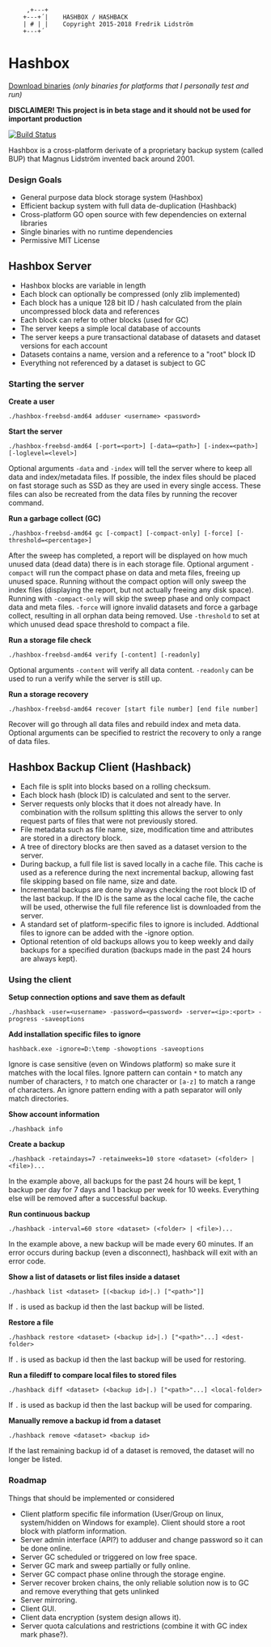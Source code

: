 ```
	 ,+---+    
	+---+´|    HASHBOX / HASHBACK
	| # | |    Copyright 2015-2018 Fredrik Lidström
	+---+´     
```

# Hashbox #

[Download binaries](https://github.com/fredli74/hashbox/releases/latest) *(only binaries for platforms that I personally test and run)*

**DISCLAIMER! This project is in beta stage and it should not be used for important production**

[![Build Status](https://semaphoreci.com/api/v1/fredli74/hashbox/branches/master/badge.svg)](https://semaphoreci.com/fredli74/hashbox)

Hashbox is a cross-platform derivate of a proprietary backup system (called BUP) that Magnus Lidström invented back around 2001.

### Design Goals
* General purpose data block storage system (Hashbox)
* Efficient backup system with full data de-duplication (Hashback)
* Cross-platform GO open source with few dependencies on external libraries
* Single binaries with no runtime dependencies
* Permissive MIT License

## Hashbox Server ##
* Hashbox blocks are variable in length
* Each block can optionally be compressed (only zlib implemented)
* Each block has a unique 128 bit ID / hash calculated from the plain uncompressed block data and references
* Each block can refer to other blocks (used for GC)
* The server keeps a simple local database of accounts
* The server keeps a pure transactional database of datasets and dataset versions for each account
* Datasets contains a name, version and a reference to a "root" block ID
* Everything not referenced by a dataset is subject to GC

### Starting the server ###

**Create a user**

`./hashbox-freebsd-amd64 adduser <username> <password>`


**Start the server**

`./hashbox-freebsd-amd64 [-port=<port>] [-data=<path>] [-index=<path>] [-loglevel=<level>]`

Optional arguments `-data` and `-index` will tell the server where to keep all data and index/metadata files. If possible, the index files should be placed on fast storage such as SSD as they are used in every single access. These files can also be recreated from the data files by running the recover command.


**Run a garbage collect (GC)**

`./hashbox-freebsd-amd64 gc [-compact] [-compact-only] [-force] [-threshold=<percentage>]`

After the sweep has completed, a report will be displayed on how much unused data (dead data) there is in each storage file. Optional argument `-compact` will run the compact phase on data and meta files, freeing up unused space. Running without the compact option will only sweep the index files (displaying the report, but not actually freeing any disk space). Running with `-compact-only` will skip the sweep phase and only compact data and meta files. `-force` will ignore invalid datasets and force a garbage collect, resulting in all orphan data being removed. Use `-threshold` to set at which unused dead space threshold to compact a file.


**Run a storage file check**

`./hashbox-freebsd-amd64 verify [-content] [-readonly]`

Optional arguments `-content` will verify all data content. `-readonly` can be used to run a verify while the server is still up.


**Run a storage recovery**

`./hashbox-freebsd-amd64 recover [start file number] [end file number]`

Recover will go through all data files and rebuild index and meta data. Optional arguments can be specified to restrict the recovery to only a range of data files.


## Hashbox Backup Client (Hashback) ##
* Each file is split into blocks based on a rolling checksum.
* Each block hash (block ID) is calculated and sent to the server.
* Server requests only blocks that it does not already have. In combination with the rollsum splitting this allows the server to only request parts of files that were not previously stored.
* File metadata such as file name, size, modification time and attributes are stored in a directory block.
* A tree of directory blocks are then saved as a dataset version to the server.
* During backup, a full file list is saved locally in a cache file. This cache is used as a reference during the next incremental backup, allowing fast file skipping based on file name, size and date.
* Incremental backups are done by always checking the root block ID of the last backup. If the ID is the same as the local cache file, the cache will be used, otherwise the full file reference list is downloaded from the server.
* A standard set of platform-specific files to ignore is included. Addtional files to ignore can be added with the -ignore option.
* Optional retention of old backups allows you to keep weekly and daily backups for a specified duration (backups made in the past 24 hours are always kept).

### Using the client ###

**Setup connection options and save them as default**

`./hashback -user=<username> -password=<password> -server=<ip>:<port> -progress -saveoptions`


**Add installation specific files to ignore**

`hashback.exe -ignore=D:\temp -showoptions -saveoptions`

Ignore is case sensitive (even on Windows platform) so make sure it matches with the local files. Ignore pattern can contain `*` to match any number of characters, `?` to match one character or `[a-z]` to match a range of characters. An ignore pattern ending with a path separator will only match directories.


**Show account information**

`./hashback info` 


**Create a backup**

`./hashback -retaindays=7 -retainweeks=10 store <dataset> (<folder> | <file>)...`

In the example above, all backups for the past 24 hours will be kept, 1 backup per day for 7 days and 1 backup per week for 10 weeks. Everything else will be removed after a successful backup.


**Run continuous backup**

`./hashback -interval=60 store <dataset> (<folder> | <file>)...`

In the example above, a new backup will be made every 60 minutes. If an error occurs during backup (even a disconnect), hashback will exit with an error code.


**Show a list of datasets or list files inside a dataset**

`./hashback list <dataset> [(<backup id>|.) ["<path>"]]`

If `.` is used as backup id then the last backup will be listed.


**Restore a file**

`./hashback restore <dataset> (<backup id>|.) ["<path>"...] <dest-folder>`

If `.` is used as backup id then the last backup will be used for restoring.


**Run a filediff to compare local files to stored files**

`./hashback diff <dataset> (<backup id>|.) ["<path>"...] <local-folder>`

If `.` is used as backup id then the last backup will be used for comparing.


**Manually remove a backup id from a dataset**

`./hashback remove <dataset> <backup id>`

If the last remaining backup id of a dataset is removed, the dataset will no longer be listed.


### Roadmap ###
Things that should be implemented or considered
* Client platform specific file information (User/Group on linux, system/hidden on Windows for example). Client should store a root block with platform information.
* Server admin interface (API?) to adduser and change password so it can be done online.
* Server GC scheduled or triggered on low free space.
* Server GC mark and sweep partially or fully online.
* Server GC compact phase online through the storage engine.
* Server recover broken chains, the only reliable solution now is to GC and remove everything that gets unlinked
* Server mirroring.
* Client GUI.
* Client data encryption (system design allows it).
* Server quota calculations and restrictions (combine it with GC index mark phase?).
